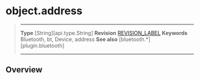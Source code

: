 # object.address

> --------------------- ------------------------------------------------------------------------------------------
> __Type__              [String][api.type.String]
> __Revision__          [REVISION_LABEL](REVISION_URL)
> __Keywords__          Bluetooth, bt, Device, address
> __See also__          [bluetooth.*][plugin.bluetooth]
> --------------------- ------------------------------------------------------------------------------------------

## Overview